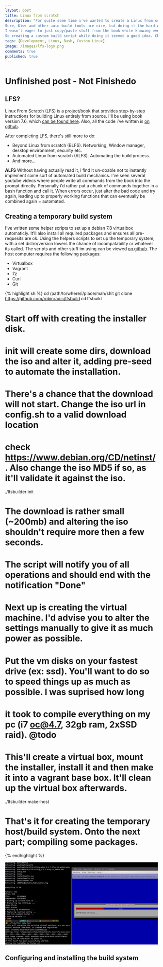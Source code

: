 ```yaml
---
layout: post
title: Linux from scratch
description: "For quite some time i've wanted to create a Linux from scratch build. 
Sure, Kiwi and other auto-build tools are nice, but doing it the hard way is always more fun. 
I wasn't eager to just copy/paste stuff from the book while knowing eventually i'd had to do it again. 
So creating a custom build script while doing it seemed a good idea. Check it out."
tags: [Development, Linux, Bash, Custom Linux]
image: /images/lfs-logo.png
comments: true
published: true
---
```


# Unfinished post - Not Finishedo

## LFS?
Linux From Scratch (LFS) is a project/book that provides step-by-step instructions for building Linux entirely from source.
 I'll be using book version 7.6, which [can be found here](http://www.linuxfromscratch.org/lfs/read.html).
 Also, all the code i've written is [on github](https://github.com/robinradic/lfsbuild).
 
 After completing LFS, there's still more to do:  
- Beyond Linux from scratch (BLFS). Networking, Window manager, desktop environment, security etc.  
- Automated Linux from scratch (ALFS). Automating the build process.  
- And more...  

**ALFS**
Without having actually read it, i find it un-doable not to instantly implement some sort of automated build mechanics. I've seen several youtube 
videos where people write all commands from the book into the prompt directly. Personally i'd rather put a chunk of commands together in a bash function
and call it. When errors occur, just alter the bad code and try again, leading up to properly working functions that can eventually be combined again = automated.
  
  
## Creating a temporary build system
I've written some helper scripts to set up a debian 7.8 virtualbox automaticly. It'll also install all required packages and ensures all pre-requesits are ok.
Using the helpers scripts to set up the temporary system, with a set distro/version lowers the chance of incompatability or whatever its called.
The scripts and other stuff im using can be viewed [on github](https://github.com/robinradic/lfsbuild). The host computer requires the following packages:  
- Virtualbox  
- Vagrant  
- 7z  
- Curl
- Git
  


{% highlight sh %}
cd /path/to/where/i/place/mah/shit
git clone https://github.com/robinradic/lfsbuild
cd lfsbuild

# Start off with creating the installer disk. 
# init will create some dirs, download the iso and alter it, adding pre-seed to automate the installation.
# There's a chance that the download will not start. Change the iso url in config.sh to a valid download location
# check https://www.debian.org/CD/netinst/. Also change the iso MD5 if so, as it'll validate it against the iso.
./lfsbuilder init

# The download is rather small (~200mb) and altering the iso shouldn't require more then a few seconds. 
# The script will notify you of all operations and should end with the notification "Done"

# Next up is creating the virtual machine. I'd advise you to alter the settings manually to give it as much power as possible. 
# Put the vm disks on your fastest drive (ex: ssd). You'll want to do so to speed things up as much as possible. I was suprised how long 
# it took to compile everything on my pc (i7 oc@4.7, 32gb ram, 2xSSD raid). @todo <insert time here>

# This'll create a virtual box, mount the installer, install it and then make it into a vagrant base box. It'll clean up the virtual box afterwards.
./lfsbuilder make-host

# That's it for creating the temporary host/build system. Onto the next part; compiling some packages.
{% endhighlight %}

![lfsbuilder make-host progress](/images/blog-posts/linux-from-scratch/make-host.jpg "make-host progress")


## Configuring and installing the build system
